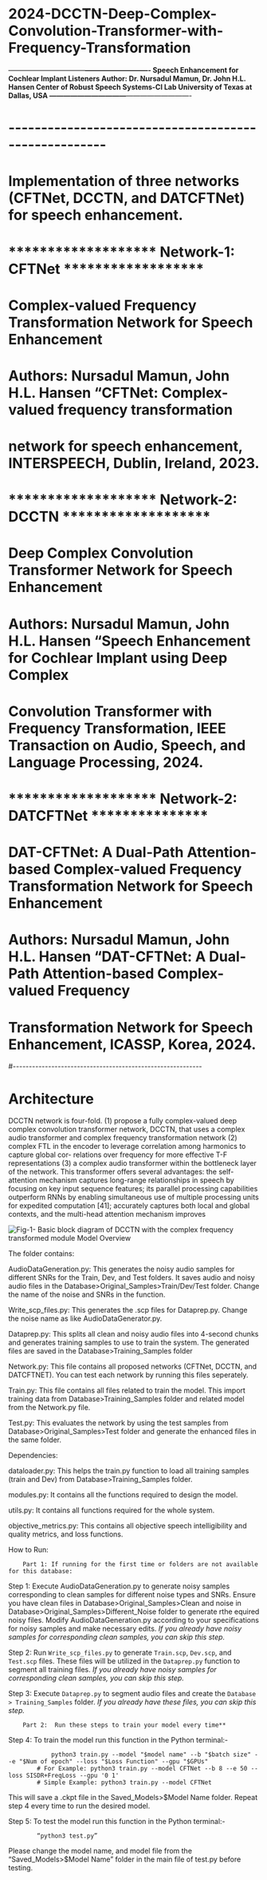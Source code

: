 # 2024-DCCTN-Deep-Complex-Convolution-Transformer-with-Frequency-Transformation


———————————********—————————-
Speech Enhancement for Cochlear Implant Listeners
Author: Dr. Nursadul Mamun, Dr. John H.L. Hansen
Center of Robust Speech Systems-CI Lab
University of Texas at Dallas, USA
———————————********—————————-

# -----------------------------------------------------
# Implementation of three networks (CFTNet, DCCTN, and DATCFTNet) for speech enhancement.
# ******************* Network-1: CFTNet ******************
# Complex-valued Frequency Transformation Network for Speech Enhancement
# Authors: Nursadul Mamun, John H.L. Hansen “CFTNet: Complex-valued frequency transformation
# network for speech enhancement, INTERSPEECH, Dublin, Ireland, 2023.

# ******************* Network-2: DCCTN *******************
# Deep Complex Convolution Transformer Network for Speech Enhancement
# Authors: Nursadul Mamun, John H.L. Hansen “Speech Enhancement for Cochlear Implant using Deep Complex
# Convolution Transformer with Frequency Transformation, IEEE Transaction on Audio, Speech, and Language Processing, 2024.


# ******************* Network-2: DATCFTNet ***************
# DAT-CFTNet: A Dual-Path Attention-based Complex-valued Frequency Transformation Network for Speech Enhancement
# Authors: Nursadul Mamun, John H.L. Hansen “DAT-CFTNet: A Dual-Path Attention-based Complex-valued Frequency
# Transformation Network for Speech Enhancement, ICASSP, Korea, 2024.
#-----------------------------------------------------------

# Architecture
DCCTN network is four-fold. (1) propose a fully complex-valued deep complex convolution transformer network, DCCTN, that uses a complex audio transformer and complex frequency transformation network (2) complex FTL in the encoder to leverage correlation among harmonics to capture global cor- relations over frequency for more effective T-F representations (3) a complex audio transformer within the bottleneck layer of the network. This transformer offers several advantages: the self-attention mechanism captures long-range relationships in speech by focusing on key input sequence features; its parallel processing capabilities outperform RNNs by enabling simultaneous use of multiple processing units for expedited computation [41]; accurately captures both local and global contexts, and the multi-head attention mechanism improves



![Fig-1- Basic block diagram of DCCTN with the complex frequency transformed module Model Overview](https://github.com/nursad49/2024-DCCTN-Deep-Complex-Convolution-Transformer-with-Frequency-Transformation/assets/45471274/2a6c2eee-253f-49e5-a376-03b520e2bb1b)




The folder contains:

AudioDataGeneration.py: This generates the noisy audio samples for different SNRs for the Train, Dev, and Test folders. It saves audio and noisy audio files 			in the Database>Original_Samples>Train/Dev/Test folder. Change the name of the noise and SNRs in the function.

Write_scp_files.py: This generates the .scp files for Dataprep.py. Change the noise name as like AudioDataGenerator.py. 

Dataprep.py: This splits all clean and noisy audio files into 4-second chunks and generates training samples to use to train the system. The generated files 	    are saved in the Database>Training_Samples folder

Network.py: This file contains all proposed networks (CFTNet, DCCTN, and DATCFTNET). You can test each network by running this files seperately. 

Train.py: This file contains all files related to train the model. This import training data from Database>Training_Samples folder and related model from the 	Network.py file.

Test.py: This evaluates the network by using the test samples from Database>Original_Samples>Test folder and generate the enhanced files in the same folder.


Dependencies:

dataloader.py: This helps the train.py function to load all training samples (train and Dev) from Database>Training_Samples folder.

modules.py: It contains all the functions required to design the model.

utils.py: It contains all functions required for the whole system.

objective_metrics.py: This contains all objective speech intelligibility and quality metrics, and loss functions.


How to Run:
												
	    Part 1: If running for the first time or folders are not available for this database:

Step 1: Execute AudioDataGeneration.py to generate noisy samples corresponding to clean samples for different noise types and SNRs. Ensure you have clean files in Database>Original_Samples>Clean and noise in Database>Original_Samples>Different_Noise folder to generate rthe equired noisy files. Modify AudioDataGeneration.py according to your specifications for noisy samples and make necessary edits. 
   		*If you already have noisy samples for corresponding clean samples, you can skip this step.*

Step 2: Run `Write_scp_files.py` to generate `Train.scp`, `Dev.scp`, and `Test.scp` files. These files will be utilized in the `Dataprep.py` function to segment all training files.
   		*If you already have noisy samples for corresponding clean samples, you can skip this step.*

Step 3: Execute `Dataprep.py` to segment audio files and create the `Database > Training_Samples` folder.
   		*If you already have these files, you can skip this step.*

	    Part 2:  Run these steps to train your model every time**



Step 4: To train the model run this function in the Python terminal:-

				python3 train.py --model "$model name" --b "$batch size" --e "$Num of epoch" --loss "$Loss Function" --gpu "$GPUs"
			# For Example: python3 train.py --model CFTNet --b 8 --e 50 --loss SISDR+FreqLoss --gpu '0 1'
			# Simple Example: python3 train.py --model CFTNet


This will save a .ckpt file in the Saved_Models>$Model Name folder.
			Repeat step 4 every time to run the desired model.


Step 5: To test the model run this function in the Python terminal:-

			“python3 test.py”

Please change the model name, and model file from the “Saved_Models>$Model Name” folder in the main file of test.py before testing.


